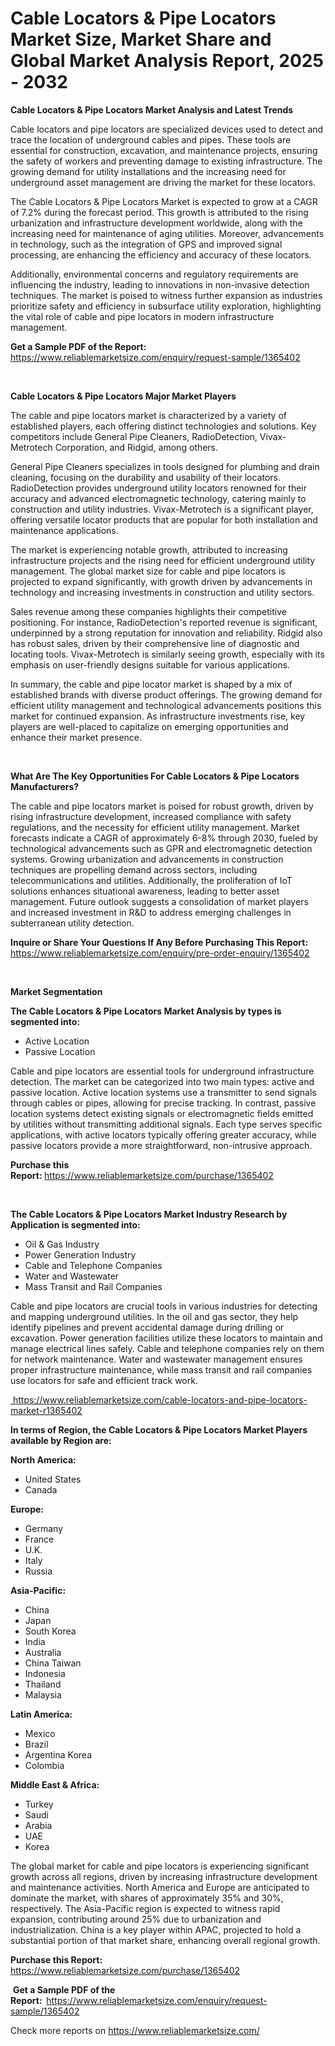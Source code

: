 <p><h1>Cable Locators & Pipe Locators Market Size, Market Share and Global Market Analysis Report, 2025 - 2032</h1></p><p><strong>Cable Locators & Pipe Locators Market Analysis and Latest Trends</strong></p>
<p><p>Cable locators and pipe locators are specialized devices used to detect and trace the location of underground cables and pipes. These tools are essential for construction, excavation, and maintenance projects, ensuring the safety of workers and preventing damage to existing infrastructure. The growing demand for utility installations and the increasing need for underground asset management are driving the market for these locators.</p><p>The Cable Locators & Pipe Locators Market is expected to grow at a CAGR of 7.2% during the forecast period. This growth is attributed to the rising urbanization and infrastructure development worldwide, along with the increasing need for maintenance of aging utilities. Moreover, advancements in technology, such as the integration of GPS and improved signal processing, are enhancing the efficiency and accuracy of these locators.</p><p>Additionally, environmental concerns and regulatory requirements are influencing the industry, leading to innovations in non-invasive detection techniques. The market is poised to witness further expansion as industries prioritize safety and efficiency in subsurface utility exploration, highlighting the vital role of cable and pipe locators in modern infrastructure management.</p></p>
<p><strong>Get a Sample PDF of the Report:&nbsp;</strong> <a href="https://www.reliablemarketsize.com/enquiry/request-sample/1365402?utm_campaign=2447&utm_medium=2&utm_source=Github&utm_content=ia&utm_term=22032025&utm_id=cable-locators-pipe-locators">https://www.reliablemarketsize.com/enquiry/request-sample/1365402</a></p>
<p>&nbsp;</p>
<p><strong>Cable Locators & Pipe Locators Major Market Players</strong></p>
<p><p>The cable and pipe locators market is characterized by a variety of established players, each offering distinct technologies and solutions. Key competitors include General Pipe Cleaners, RadioDetection, Vivax-Metrotech Corporation, and Ridgid, among others.</p><p>General Pipe Cleaners specializes in tools designed for plumbing and drain cleaning, focusing on the durability and usability of their locators. RadioDetection provides underground utility locators renowned for their accuracy and advanced electromagnetic technology, catering mainly to construction and utility industries. Vivax-Metrotech is a significant player, offering versatile locator products that are popular for both installation and maintenance applications.</p><p>The market is experiencing notable growth, attributed to increasing infrastructure projects and the rising need for efficient underground utility management. The global market size for cable and pipe locators is projected to expand significantly, with growth driven by advancements in technology and increasing investments in construction and utility sectors.</p><p>Sales revenue among these companies highlights their competitive positioning. For instance, RadioDetection's reported revenue is significant, underpinned by a strong reputation for innovation and reliability. Ridgid also has robust sales, driven by their comprehensive line of diagnostic and locating tools. Vivax-Metrotech is similarly seeing growth, especially with its emphasis on user-friendly designs suitable for various applications.</p><p>In summary, the cable and pipe locator market is shaped by a mix of established brands with diverse product offerings. The growing demand for efficient utility management and technological advancements positions this market for continued expansion. As infrastructure investments rise, key players are well-placed to capitalize on emerging opportunities and enhance their market presence.</p></p>
<p>&nbsp;</p>
<p><strong>What Are The Key Opportunities For Cable Locators & Pipe Locators Manufacturers?</strong></p>
<p><p>The cable and pipe locators market is poised for robust growth, driven by rising infrastructure development, increased compliance with safety regulations, and the necessity for efficient utility management. Market forecasts indicate a CAGR of approximately 6-8% through 2030, fueled by technological advancements such as GPR and electromagnetic detection systems. Growing urbanization and advancements in construction techniques are propelling demand across sectors, including telecommunications and utilities. Additionally, the proliferation of IoT solutions enhances situational awareness, leading to better asset management. Future outlook suggests a consolidation of market players and increased investment in R&D to address emerging challenges in subterranean utility detection.</p></p>
<p><strong>Inquire or Share Your Questions If Any Before Purchasing This Report:</strong> <a href="https://www.reliablemarketsize.com/enquiry/pre-order-enquiry/1365402?utm_campaign=2447&utm_medium=2&utm_source=Github&utm_content=ia&utm_term=22032025&utm_id=cable-locators-pipe-locators">https://www.reliablemarketsize.com/enquiry/pre-order-enquiry/1365402</a></p>
<p>&nbsp;</p>
<p><strong>Market Segmentation</strong></p>
<p><strong>The Cable Locators & Pipe Locators Market Analysis by types is segmented into:</strong></p>
<p><ul><li>Active Location</li><li>Passive Location</li></ul></p>
<p><p>Cable and pipe locators are essential tools for underground infrastructure detection. The market can be categorized into two main types: active and passive location. Active location systems use a transmitter to send signals through cables or pipes, allowing for precise tracking. In contrast, passive location systems detect existing signals or electromagnetic fields emitted by utilities without transmitting additional signals. Each type serves specific applications, with active locators typically offering greater accuracy, while passive locators provide a more straightforward, non-intrusive approach.</p></p>
<p><strong>Purchase this Report:&nbsp;</strong><a href="https://www.reliablemarketsize.com/purchase/1365402?utm_campaign=2447&utm_medium=2&utm_source=Github&utm_content=ia&utm_term=22032025&utm_id=cable-locators-pipe-locators">https://www.reliablemarketsize.com/purchase/1365402</a></p>
<p>&nbsp;</p>
<p><strong>The Cable Locators & Pipe Locators Market Industry Research by Application is segmented into:</strong></p>
<p><ul><li>Oil & Gas Industry</li><li>Power Generation Industry</li><li>Cable and Telephone Companies</li><li>Water and Wastewater</li><li>Mass Transit and Rail Companies</li></ul></p>
<p><p>Cable and pipe locators are crucial tools in various industries for detecting and mapping underground utilities. In the oil and gas sector, they help identify pipelines and prevent accidental damage during drilling or excavation. Power generation facilities utilize these locators to maintain and manage electrical lines safely. Cable and telephone companies rely on them for network maintenance. Water and wastewater management ensures proper infrastructure maintenance, while mass transit and rail companies use locators for safe and efficient track work.</p></p>
<p><a href="https://www.reliablemarketsize.com/cable-locators-and-pipe-locators-market-r1365402?utm_campaign=2447&utm_medium=2&utm_source=Github&utm_content=ia&utm_term=22032025&utm_id=cable-locators-pipe-locators">&nbsp;https://www.reliablemarketsize.com/cable-locators-and-pipe-locators-market-r1365402</a></p>
<p><strong>In terms of Region, the Cable Locators & Pipe Locators Market Players available by Region are:</strong></p>
<p>
    <p> <strong> North America: </strong>
        <ul>
            <li>United States</li>
            <li>Canada</li>
        </ul>
        </p> 
    <p> <strong> Europe: </strong>
        <ul>
            <li>Germany</li>
            <li>France</li>
            <li>U.K.</li>
            <li>Italy</li>
            <li>Russia</li>
        </ul>
        </p> 
    <p> <strong> Asia-Pacific: </strong>
        <ul>
            <li>China</li>
            <li>Japan</li>
            <li>South Korea</li>
            <li>India</li>
            <li>Australia</li>
            <li>China Taiwan</li>
            <li>Indonesia</li>
            <li>Thailand</li>
            <li>Malaysia</li>
        </ul>
        </p> 
    <p> <strong> Latin America: </strong>
        <ul>
            <li>Mexico</li>
            <li>Brazil</li>
            <li>Argentina Korea</li>
            <li>Colombia</li>
        </ul>
        </p> 
    <p> <strong> Middle East & Africa: </strong>
        <ul>
            <li>Turkey</li>
            <li>Saudi</li>
            <li>Arabia</li>
            <li>UAE</li>
            <li>Korea</li>
        </ul>
    </p>
    </p>
<p><p>The global market for cable and pipe locators is experiencing significant growth across all regions, driven by increasing infrastructure development and maintenance activities. North America and Europe are anticipated to dominate the market, with shares of approximately 35% and 30%, respectively. The Asia-Pacific region is expected to witness rapid expansion, contributing around 25% due to urbanization and industrialization. China is a key player within APAC, projected to hold a substantial portion of that market share, enhancing overall regional growth.</p></p>
<p><strong>Purchase this Report: </strong><a href="https://www.reliablemarketsize.com/purchase/1365402?utm_campaign=2447&utm_medium=2&utm_source=Github&utm_content=ia&utm_term=22032025&utm_id=cable-locators-pipe-locators">https://www.reliablemarketsize.com/purchase/1365402</a></p>
<p>&nbsp;<strong>Get a Sample PDF of the Report:&nbsp;&nbsp;</strong><a href="https://www.reliablemarketsize.com/enquiry/request-sample/1365402?utm_campaign=2447&utm_medium=2&utm_source=Github&utm_content=ia&utm_term=22032025&utm_id=cable-locators-pipe-locators">https://www.reliablemarketsize.com/enquiry/request-sample/1365402</a></p>
<p><strong></strong></p>
<p>Check more reports on <a href="https://www.reliablemarketsize.com/?utm_campaign=2447&utm_medium=2&utm_source=Github&utm_content=ia&utm_term=22032025&utm_id=cable-locators-pipe-locators">https://www.reliablemarketsize.com/</a></p>